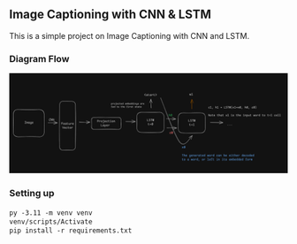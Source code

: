 ## Image Captioning with CNN & LSTM

This is a simple project on Image Captioning with CNN and LSTM. 


### Diagram Flow 
![alt text](assets/image.png)


### Setting up
```
py -3.11 -m venv venv 
venv/scripts/Activate 
pip install -r requirements.txt
```


